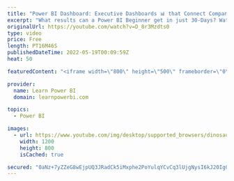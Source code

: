 ```yaml
---
title: "Power BI Dashboard: Executive Dashboards 📊 that Connect Company Systems, by Poorni G."
excerpt: "What results can a Power BI Beginner get in just 30-Days? Watch Poorni G. show you how she was able to connect various company systems and build executive dashboards for senior management. Giving them a never before seen view of their business.  ➔ What results can you get in just 30-Days? Join our 30-Day"
originalUrl: https://youtube.com/watch?v=D_8r3Mzdts0
type: video
price: Free
length: PT16M46S
publishedDateTime: 2022-05-19T00:09:59Z
heat: 50

featuredContent: "<iframe width=\"800\" height=\"500\" frameborder=\"0\" src=\"https://www.youtube.com/embed/D_8r3Mzdts0\" allow=\"accelerometer; autoplay; encrypted-media; gyroscope; picture-in-picture\" allowfullscreen></iframe>"

provider:
  name: Learn Power BI
  domain: learnpowerbi.com

topics:
  - Power BI

images:
  - url: https://www.youtube.com/img/desktop/supported_browsers/dinosaur.png
    width: 1200
    height: 800
    isCached: true

secured: "0aNz+7yZZeG8wEjpUQ3JRadCk5iMxphe2PoYulqYCvCq3lUjgNysI6kJ20Ig0Qdto4jyh6wS074iBG9nqahXLcXDSOnEk/0p6nZ8eM/DAertR/nOlMcUuwC/GhMrcmL8s7CMFqJhVSoXSqVihTdvDDv76i2xgCF6qGSa663gcUFh6ZDEmJOF/VZBdTDUtc4RS5mPjI5IrZLio475iou1cIdN0L45QZ2A6aO11IcwEUakOQLoP+MCWrN86p+IjiK7GcADcb5BTiUsJAEsZ4nq6gY4G6GVhjvTud5crtcpe55ME6gcPMIL7/GyNnKZ3N8Nf+F406XCyiYO4KsZHI/HdF5u/JHq73vnXjOUcastEtoMRtxvCg4xaoQz9hnch7MwzPVMU+w1wcd4fLg3/qgXMrg2rDe0ZsJAn/d7QHNKRQU=;cWxQjdNH9l/b9RHaHCW2kA=="
---
```


